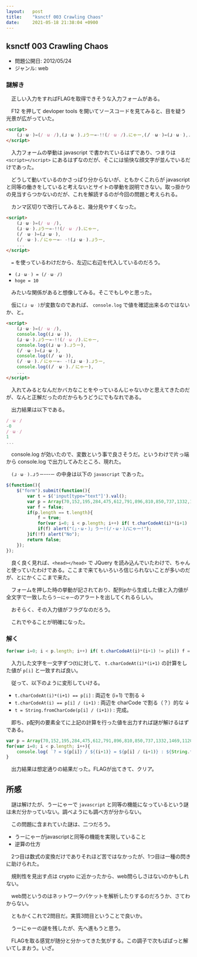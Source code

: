 ```yaml
---
layout:   post
title:    "ksnctf 003 Crawling Chaos"
date:     2021-05-18 21:38:04 +0900
---
```


## ksnctf 003 Crawling Chaos
- 問題公開日: 2012/05/24
- ジャンル: web

### 謎解き

　正しい入力をすればFLAGを取得できそうな入力フォームがある。

　F12 を押して devloper tools を開いてソースコードを見てみると、目を疑う光景が広がっていた。

```html
<script>
    (ᒧᆞωᆞ)=(/ᆞωᆞ/),(ᒧᆞωᆞ).ᒧうー=-!!(/ᆞωᆞ/).にゃー,(〳ᆞωᆞ)=(ᒧᆞωᆞ),....
</script>
```

　入力フォームの挙動は javascript で書かれているはずであり、つまりは `<script></script>` にあるはずなのだが、そこには愉快な顔文字が並んでいるだけであった。

　どうして動いているのかさっぱり分からないが、ともかくこれらが javascript と同等の働きをしていると考えないとサイトの挙動を説明できない。取っ掛かりの見当すらつかないのだが、これを解読するのが今回の問題と考えられる。

　カンマ区切りで改行してみると、幾分見やすくなった。

```html
<script>
    (ᒧᆞωᆞ)=(/ᆞωᆞ/),
    (ᒧᆞωᆞ).ᒧうー=-!!(/ᆞωᆞ/).にゃー,
    (〳ᆞωᆞ)=(ᒧᆞωᆞ),
    (〳ᆞωᆞ).〳にゃー=- -!(ᒧᆞωᆞ).ᒧうー,
    ...
</script>
```

　`=` を使っているわけだから、左辺に右辺を代入しているのだろう。

- `(ᒧᆞωᆞ) = (/ᆞωᆞ/)`
- `hoge = 10`

　みたいな関係があると想像してみる。そこでもしやと思った。

　仮に`(ᒧᆞωᆞ)`が変数なのであれば、 `console.log` で値を確認出来るのではないか、と。

```html
<script>
    (ᒧᆞωᆞ)=(/ᆞωᆞ/),
    console.log((ᒧᆞωᆞ)),
    (ᒧᆞωᆞ).ᒧうー=-!!(/ᆞωᆞ/).にゃー,
    console.log((ᒧᆞωᆞ).ᒧうー),
    (〳ᆞωᆞ)=(ᒧᆞωᆞ),
    console.log((〳ᆞωᆞ)),
    (〳ᆞωᆞ).〳にゃー=- -!(ᒧᆞωᆞ).ᒧうー,
    console.log((〳ᆞωᆞ).〳にゃー),
    ...
</script>
```

　入れてみるとなんだかバカなことをやっているんじゃないかと思えてきたのだが、なんと正解だったのだからもうどうにでもなれである。

　出力結果は以下である。

```javascript
/ᆞωᆞ/
-0
/ᆞωᆞ/
1
...
```

　console.log が効いたので、変数という事で良さそうだ。というわけで片っ端から console.log で出力してみたところ、現れた。

　`(ᒧᆞωᆞ).ᒧうーｰｰｰー` の中身は以下の `javascript` であった。

```javascript
$(function(){
    $("form").submit(function(){
        var t = $('input[type="text"]').val();
        var p = Array(70,152,195,284,475,612,791,896,810,850,737,1332,1469,1120,1470,832,1785,2196,1520,1480,1449);
        var f = false;
        if(p.length == t.length){
            f = true;
            for(var i=0; i < p.length; i++) if( t.charCodeAt(i)*(i+1) != p[i]) f = false;
            if(f) alert("(」・ω・)」うー!(/・ω・)/にゃー!");
        }if(!f) alert("No");
        return false;
    });
});
```

　良く良く見れば、`<head></head>` で JQuery を読み込んでいたわけで、ちゃんと使っていたわけである。ここまで来てもいろいろ信じられないことが多いのだが、とにかくここまで来た。

　フォームを押した時の挙動が記されており、配列pから生成した値と入力値が全文字で一致したら`うーにゃー`のアラートを出してくれるらしい。

　おそらく、その入力値がフラグなのだろう。

　これでやることが明確になった。

### 解く

```javascript
for(var i=0; i < p.length; i++) if( t.charCodeAt(i)*(i+1) != p[i]) f = false;
```

　入力した文字を一文字ずつ(t)に対して、 `t.charCodeAt(i)*(i+1)` の計算をした値が `p[i]` と一致すれば良い。

　従って、以下のように変形していける。

- `t.charCodeAt(i)*(i+1) == p[i]` : 両辺を (i+1) で割る ↓
- `t.charCodeAt(i) == p[i] / (i+1)` : 両辺を charCode で割る（？）的な ↓
- `t = String.fromCharCode(p[i] / (i+1))` : 完成。

　即ち、p配列の要素全てに上記の計算を行った値を出力すれば謎が解けるはずである。

```javascript
var p = Array(70,152,195,284,475,612,791,896,810,850,737,1332,1469,1120,1470,832,1785,2196,1520,1480,1449);
for(var i=0; i < p.length; i++){
    console.log( `? = ${p[i]} / ${(i+1)} = ${p[i] / (i+1)} : ${String.fromCharCode(p[i] / (i+1))}` );
}
```

　出力結果は想定通りの結果だった。FLAGが出てきて、クリア。

## 所感

　謎は解けたが、うーにゃーで `javascript` と同等の機能になっているという謎は未だ分かっていない。調べようにも調べ方が分からない。

　この問題に含まれていた謎は、二つだろう。

- うーにゃーがjavascriptと同等の機能を実現していること
- 逆算の仕方

　2つ目は数式の変換だけでありそれほど苦ではなかったが、1つ目は一種の閃きに助けられた。

　規則性を見出す点は crypto に近かったから、web問らしさはないのかもしれない。

　web問というのはネットワークパケットを解析したりするのだろうか、さてわからない。

　ともかくこれで2問目だ。実質3問目ということで良いか。

　うーにゃーの謎を残したが、先へ進もうと思う。

　FLAGを取る感覚が随分と分かってきた気がする。この調子で次もぱぱっと解いてしまおう。いざ。